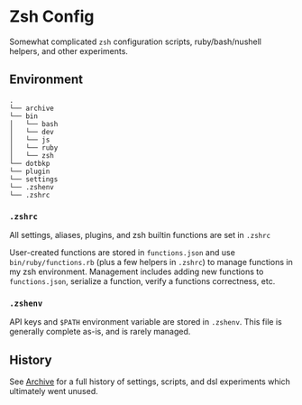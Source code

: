 # Zsh Config

Somewhat complicated `zsh` configuration scripts, ruby/bash/nushell helpers, and other experiments.

## Environment

```tree
.
└── archive
└── bin
│   └── bash
│   └── dev
│   └── js
│   └── ruby
│   └── zsh
└── dotbkp
└── plugin
└── settings
└── .zshenv
└── .zshrc
```

### `.zshrc`

All settings, aliases, plugins, and zsh builtin functions are set in `.zshrc`

User-created functions are stored in `functions.json` and use `bin/ruby/functions.rb` (plus a few helpers in `.zshrc`) to manage functions in my zsh environment. Management includes adding new functions to `functions.json`, serialize a function, verify a functions correctness, etc.

### `.zshenv`

API keys and `$PATH` environment variable are stored in `.zshenv`. This file is generally complete as-is, and is rarely managed.

## History

See [Archive](/archive/) for a full history of settings, scripts, and dsl experiments which ultimately went unused.

